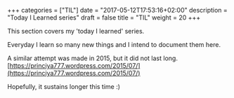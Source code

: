 +++
categories = ["TIL"]
date = "2017-05-12T17:53:16+02:00"
description = "Today I Learned series"
draft = false
title = "TIL"
weight = 20
+++

This section covers my 'today I learned' series.

Everyday I learn so many new things and I intend to document them here.

A similar attempt was made in 2015, but it did not last long. [https://princiya777.wordpress.com/2015/07/](https://princiya777.wordpress.com/2015/07/)

Hopefully, it sustains longer this time :)
